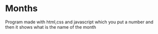 # Months
Program made with html,css and javascript which you put a number and then it shows what is the name of the month
